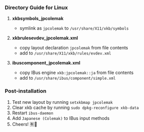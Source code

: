 ### Directory Guide for Linux

1. **xkbsymbols_jpcolemak**
    - symlink as `jpcolemak` to `/usr/share/X11/xkb/symbols`

2. **xkbrulesevdev_jpcolemak.xml**
    - copy layout declaration `jpcolemak` from file contents
    - add to `/usr/share/X11/xkb/rules/evdev.xml`

3. **ibuscomponent_jpcolemak.xml**
    - copy IBus engine `xkb:jpcolemak::ja` from file contents
    - add to `/usr/share/ibus/component/simple.xml`

### Post-installation

1. Test new layout by running `setxkbmap jpcolemak`
2. Clear xkb cache by running `sudo dpkg-reconfigure xkb-data`
2. Restart `ibus-daemon`
3. Add `Japanese (Colemak)` to IBus input methods
4. Cheers! 🈶️🍻️
